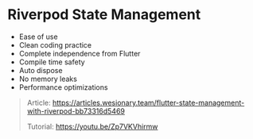 # Riverpod State Management

- Ease of use
- Clean coding practice
- Complete independence from Flutter
- Compile time safety
- Auto dispose
- No memory leaks
- Performance optimizations

> Article: https://articles.wesionary.team/flutter-state-management-with-riverpod-bb73316d5469
> 
> Tutorial: https://youtu.be/Zp7VKVhirmw 

